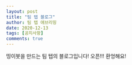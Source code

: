 ```yaml
---
layout: post
title: "팀 텝 블로그"
author: 팀 텝 애브리띵
date: 2020-12-13
tags: [공지사항]
comments: true
---
```

띵이봇을 만드는 팀 텝의 블로그입니다!
오픈!!!
환엉해요!

